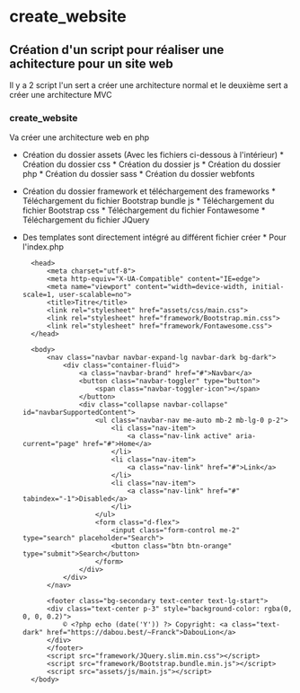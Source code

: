 # create_website

## Création d'un script pour réaliser une achitecture pour un site web

Il y a 2 script l'un sert a créer une architecture normal et le deuxième sert a créer une architecture MVC

### create_website

Va créer une architecture web en php

* Création du dossier assets
    (Avec les fichiers ci-dessous à l'intérieur)
      * Création du dossier css
      * Création du dossier js
      * Création du dossier php
      * Création du dossier sass
      * Création du dossier webfonts

* Création du dossier framework et téléchargement des frameworks
      * Téléchargement du fichier Bootstrap bundle js
      * Téléchargement du fichier Bootstrap css
      * Téléchargement du fichier Fontawesome
      * Téléchargement du fichier JQuery

* Des templates sont directement intégré au différent fichier créer
      * Pour l'index.php

    <?php
    require_once "assets/php/bdd.php";

    ?>
    <!DOCTYPE html>
    <html lang="fr">

        <head>
            <meta charset="utf-8">
            <meta http-equiv="X-UA-Compatible" content="IE=edge">
            <meta name="viewport" content="width=device-width, initial-scale=1, user-scalable=no">
            <title>Titre</title>
            <link rel="stylesheet" href="assets/css/main.css">
            <link rel="stylesheet" href="framework/Bootstrap.min.css">
            <link rel="stylesheet" href="framework/Fontawesome.css">
        </head>

        <body>
            <nav class="navbar navbar-expand-lg navbar-dark bg-dark">
                <div class="container-fluid">
                    <a class="navbar-brand" href="#">Navbar</a>
                    <button class="navbar-toggler" type="button">
                        <span class="navbar-toggler-icon"></span>
                    </button>
                    <div class="collapse navbar-collapse" id="navbarSupportedContent">
                        <ul class="navbar-nav me-auto mb-2 mb-lg-0 p-2">
                            <li class="nav-item">
                                <a class="nav-link active" aria-current="page" href="#">Home</a>
                            </li>
                            <li class="nav-item">
                                <a class="nav-link" href="#">Link</a>
                            </li>
                            <li class="nav-item">
                                <a class="nav-link" href="#" tabindex="-1">Disabled</a>
                            </li>
                        </ul>
                        <form class="d-flex">
                            <input class="form-control me-2" type="search" placeholder="Search">
                            <button class="btn btn-orange" type="submit">Search</button>
                        </form>
                    </div>
                </div>
            </nav>
            
            <footer class="bg-secondary text-center text-lg-start">
            <div class="text-center p-3" style="background-color: rgba(0, 0, 0, 0.2)">
                © <?php echo (date('Y')) ?> Copyright: <a class="text-dark" href="https://dabou.best/~Franck">DabouLion</a>
            </div>
            </footer>
            <script src="framework/JQuery.slim.min.css"></script>
            <script src="framework/Bootstrap.bundle.min.js"></script>
            <script src="assets/js/main.js"></script>
        </body>
    </html>
